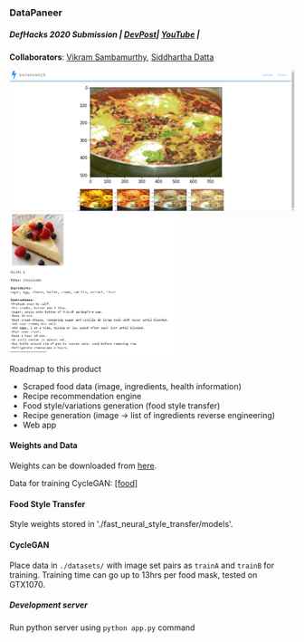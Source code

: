### DataPaneer

##### DefHacks 2020 Submission | [DevPost](https://devpost.com/software/datapaneer)| [YouTube](https://www.youtube.com/watch?v=IybTefxD1sc) |

<b>Collaborators</b>: [Vikram Sambamurthy](https://github.com/v97), [Siddhartha Datta](https://github.com/dattasiddhartha/)

<img src="./static/webapp.PNG" height="250px"></img>
<img src="./static/inversecooking.PNG" height="250px"></img>

Roadmap to this product
* Scraped food data (image, ingredients, health information)
* Recipe recommendation engine
* Food style/variations generation (food style transfer)
* Recipe generation (image → list of ingredients reverse engineering)
* Web app

#### Weights and Data

Weights can be downloaded from [here](https://drive.google.com/drive/folders/1Suq1pMC7chu1uKcS_vpeQEh0g2og8WBM?usp=sharing).

Data for training CycleGAN: [[food]](https://github.com/karansikka1/iFood_2019)

#### Food Style Transfer

Style weights stored in './fast_neural_style_transfer/models'.

#### CycleGAN

Place data in `./datasets/` with image set pairs as `trainA` and `trainB` for training. Training time can go up to 13hrs per food mask, tested on GTX1070.

##### Development server

Run python server using `python app.py` command

